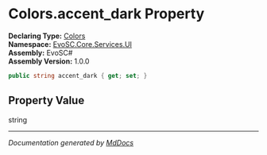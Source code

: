 ﻿<!--  
  <auto-generated>   
    The contents of this file were generated by a tool.  
    Changes to this file may be list if the file is regenerated  
  </auto-generated>   
-->

# Colors.accent\_dark Property

**Declaring Type:** [Colors](../index.md)  
**Namespace:** [EvoSC.Core.Services.UI](../../index.md)  
**Assembly:** EvoSC\#  
**Assembly Version:** 1.0.0

```csharp
public string accent_dark { get; set; }
```

## Property Value

string

___

*Documentation generated by [MdDocs](https://github.com/ap0llo/mddocs)*
